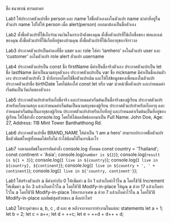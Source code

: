 ชื่อ ธนาธรณ์ ธรรมสาคร 

Lab1
ให้ประกาศตัวแปรชื่อ person และ name
ใส่ชื่อตัวเองลงในตัวแปร name
นำค่าที่อยู่ในตัวแปร name ไปใส่ให้ person 
เมื่อ alert(person) ออกมาต้องเป็นชื่อตัวเอง

Lab2
ตั้งชื่อตัวแปรที่ใช้เก็บจำนวนเงินในกระเป๋าตังของคุณ
ตั้งชื่อตัวแปรที่ใช้เก็บชื่อของ พ่อและแม่ของคุณ
ตั้งชื่อตัวแปรที่ใช้เก็บที่อยู่ของบ้านคุณ 
ตั้งชื่อตัวแปรที่ใช้เก็บอายุของจักรวาล

Lab3
ประกาศตัวแปรเป็นค่าคงที่ชื่อ user และ role
ใส่ค่า ‘iamhero’ ลงในตัวแปร user และ ‘customer’ ลงในตัวแปร role
alert ตัวแปร username

Lab4
ประกาศตัวแปรเป็น const ชื่อ firstName มีค่าเป็นชื่อจริงตัวเอง
ประกาศตัวแปรเป็น let ชื่อ lastName มีค่าเป็นนามสกุลตัวเอง
ประกาศตัวแปรเป็น var ชื่อ nickname มีค่าเป็นชื่อเล่นตัวเอง
ประกาศตัวแปรทั้ง 3 ซ้ำอีกรอบโดยใช้ชื่อตัวแปรเดิม และให้ใส่ข้อมูลของเพื่อนลงในตัวแปร
ประกาศตัวแปรชื่อ birthDate โดยไม่ต้องใส่ const let หรือ var นำหน้าชื่อตัวแปร และกำหนดค่าเริ่มต้นเป็นวันเกิดของตัวเอง

Lab5
ประกาศตัวแปรสำหรับเก็บชื่อจริง และกำหนดค่าเริ่มต้นเป็นชื่อจริงของผู้เรียน
ประกาศตัวแปรสำหรับเก็บนามสกุล และกำหนดค่าเริ่มต้นเป็นนามสกุลของผู้เรียน
ประกาศตัวแปรสำหรับเก็บอายุ และกำหนดค่าเริ่มต้นเป็นอายุของผู้เรียน
ประกาศตัวแปรสำหรับเก็บที่อยู่ และกำหนดค่าเริ่มต้นเป็นที่อยู่ของผู้เรียน
ให้ใช้คำสั่ง console.log โดยให้ได้ผลลัพธ์ออกมาเป็น 
Full Name: John Doe, Age: 27, Address: 118 Mint Tower Banthatthong Rd.

Lab6
ประกาศตัวแปรชื่อ BRAND_NAME ให้ค่าเป็น ‘I am a hero’
สามารถประกาศชื่อตัวแปรชื่อตัวพิมพ์ใหญ่ทั้งหมดได้หรือไม่ ถ้าได้นิยมใช้ในกรณีอะไร

Lab7
จงหาผลลัพธ์ในบรรทัดคำสั่ง console.log ทั้งหมด
const country = 'Thailand';
const continent = 'Asia';
console.log(`number is ${2}`);
console.log(`result is ${1 + 3}`);
console.log(`I live in ${country}`);
console.log(`I live in ${country}, ${continent}`);
console.log(`I live in ${country + ', ' + continent}`);
console.log(`I live in ${'country, continent'}`);

<!-- Operator with Variable -->
Lab1
ให้สร้างตัวแปร a มีค่าเท่ากับ 0 
ให้เพิ่มค่า a อีก 1 แล้วเก็บค่าไว้ใน a โดยใช้วิธี Increment
ให้เพิ่มค่า a อีก 3 แล้วเก็บค่าไว้ใน a โดยใช้วิธี Modify-in-place
ให้คูณ a ด้วย 17 แล้วเก็บค่าไว้ใน a โดยใช้วิธี Modify-in-place
ให้หารเอาเศษ a ด้วย 7 แล้วเก็บค่าไว้ใน a โดยใช้วิธี Modify-in-place
ผลลัพธ์สุดท้ายของ a คือเท่าไหร่

Lab2
ให้ระบุค่าของ a, b, c , d และ e หลังจากจบการทำงานในแต่ละ statements
let a = 1;
let b = 2;
let c = a++;
let d = ++c;
let e = ++d + d++ + d;

